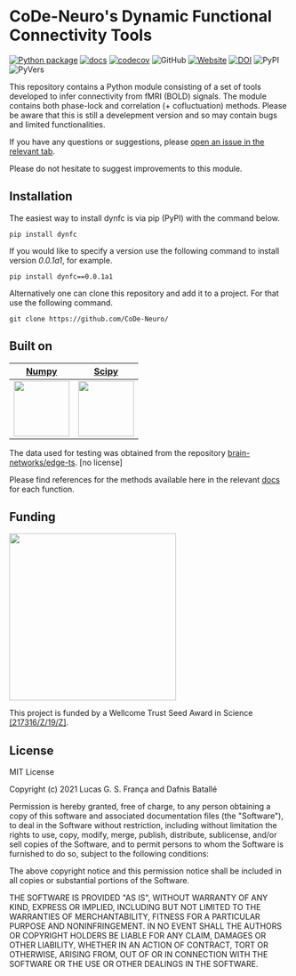 # CoDe-Neuro's Dynamic Functional Connectivity Tools

[![Python package](https://github.com/CoDe-Neuro/dynfc/actions/workflows/python-package.yml/badge.svg)](https://github.com/CoDe-Neuro/dynfc/actions/workflows/python-package.yml)
[![docs](https://github.com/CoDe-Neuro/dynfc/actions/workflows/docs.yml/badge.svg)](https://github.com/CoDe-Neuro/dynfc/actions/workflows/docs.yml)
[![codecov](https://codecov.io/gh/CoDe-Neuro/dynfc/branch/main/graph/badge.svg?token=EB7Z9AWZVN)](https://codecov.io/gh/CoDe-Neuro/dynfc)
![GitHub](https://img.shields.io/github/license/CoDe-Neuro/dynfc)
[![Website](https://img.shields.io/badge/visit-website-E91E63)](https://code-neuro.github.io/dynfc/)
[![DOI](https://zenodo.org/badge/334302177.svg)](https://zenodo.org/badge/latestdoi/334302177)
![PyPI](https://img.shields.io/pypi/v/dynfc?color=purple)
![PyVers](https://img.shields.io/badge/Python-v3.6_|_v3.7_|_v3.8_|_v3.9-blue)

This repository contains a Python module consisting of a set of tools developed to infer connectivity from fMRI (BOLD) signals. The module contains both phase-lock and correlation (+ cofluctuation) methods. Please be aware that this is still a develepment version and so may contain bugs and limited functionalities.

If you have any questions or suggestions, please [open an issue in the relevant tab](https://github.com/CoDe-Neuro/dynfc/issues). 

Please do not hesitate to suggest improvements to this module.

## Installation

The easiest way to install dynfc is via pip (PyPI) with the command below.

```
pip install dynfc
```

If you would like to specify a version use the following command to install version *0.0.1a1*, for example.

```
pip install dynfc==0.0.1a1
```

Alternatively one can clone this repository and add it to a project. For that use the following command.

```
git clone https://github.com/CoDe-Neuro/
```

## Built on

[Numpy](https://numpy.org)            |  [Scipy](https://www.scipy.org)
:-------------------------:|:-------------------------:
<img src="https://www.scipy.org/_static/images/numpylogoicon.png" width="100">  |  <img src=https://docs.scipy.org/doc/scipy-0.11.0/reference/_static/scipyshiny_small.png width="100">

The data used for testing was obtained from the repository [brain-networks/edge-ts](https://github.com/brain-networks/edge-ts). [no license]

Please find references for the methods available here in the relevant [docs](https://code-neuro.github.io/dynfc/) for each function.

## Funding

<img src="https://upload.wikimedia.org/wikipedia/commons/5/58/Wellcome_Trust_logo.svg" width="300">

This project is funded by a Wellcome Trust Seed Award in Science [[217316/Z/19/Z]](https://europepmc.org/grantfinder/grantdetails?query=pi%3A%22Batalle%2BD%22%2Bgid%3A%22217316%22%2Bga%3A%22Wellcome%20Trust%22).

## License

MIT License

Copyright (c) 2021 Lucas G. S. França and Dafnis Batallé

Permission is hereby granted, free of charge, to any person obtaining a copy
of this software and associated documentation files (the "Software"), to deal
in the Software without restriction, including without limitation the rights
to use, copy, modify, merge, publish, distribute, sublicense, and/or sell
copies of the Software, and to permit persons to whom the Software is
furnished to do so, subject to the following conditions:

The above copyright notice and this permission notice shall be included in all
copies or substantial portions of the Software.

THE SOFTWARE IS PROVIDED "AS IS", WITHOUT WARRANTY OF ANY KIND, EXPRESS OR
IMPLIED, INCLUDING BUT NOT LIMITED TO THE WARRANTIES OF MERCHANTABILITY,
FITNESS FOR A PARTICULAR PURPOSE AND NONINFRINGEMENT. IN NO EVENT SHALL THE
AUTHORS OR COPYRIGHT HOLDERS BE LIABLE FOR ANY CLAIM, DAMAGES OR OTHER
LIABILITY, WHETHER IN AN ACTION OF CONTRACT, TORT OR OTHERWISE, ARISING FROM,
OUT OF OR IN CONNECTION WITH THE SOFTWARE OR THE USE OR OTHER DEALINGS IN THE
SOFTWARE.
